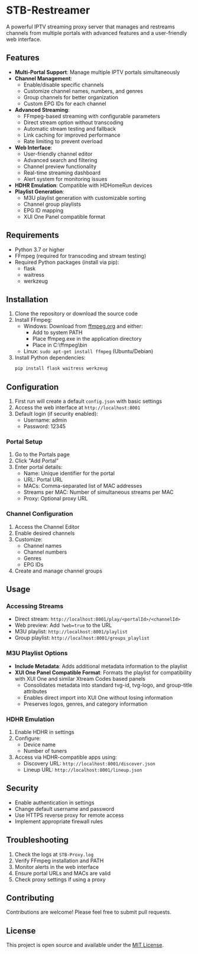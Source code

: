 # STB-Restreamer

A powerful IPTV streaming proxy server that manages and restreams channels from multiple portals with advanced features and a user-friendly web interface.

## Features

- **Multi-Portal Support**: Manage multiple IPTV portals simultaneously
- **Channel Management**:
  - Enable/disable specific channels
  - Customize channel names, numbers, and genres
  - Group channels for better organization
  - Custom EPG IDs for each channel
- **Advanced Streaming**:
  - FFmpeg-based streaming with configurable parameters
  - Direct stream option without transcoding
  - Automatic stream testing and fallback
  - Link caching for improved performance
  - Rate limiting to prevent overload
- **Web Interface**:
  - User-friendly channel editor
  - Advanced search and filtering
  - Channel preview functionality
  - Real-time streaming dashboard
  - Alert system for monitoring issues
- **HDHR Emulation**: Compatible with HDHomeRun devices
- **Playlist Generation**: 
  - M3U playlist generation with customizable sorting
  - Channel group playlists
  - EPG ID mapping
  - XUI One Panel compatible format

## Requirements

- Python 3.7 or higher
- FFmpeg (required for transcoding and stream testing)
- Required Python packages (install via pip):
  - flask
  - waitress
  - werkzeug

## Installation

1. Clone the repository or download the source code
2. Install FFmpeg:
   - Windows: Download from [ffmpeg.org](https://ffmpeg.org/download.html) and either:
     - Add to system PATH
     - Place ffmpeg.exe in the application directory
     - Place in C:\ffmpeg\bin
   - Linux: `sudo apt-get install ffmpeg` (Ubuntu/Debian)
3. Install Python dependencies:
   ```bash
   pip install flask waitress werkzeug
   ```

## Configuration

1. First run will create a default `config.json` with basic settings
2. Access the web interface at `http://localhost:8001`
3. Default login (if security enabled):
   - Username: admin
   - Password: 12345

### Portal Setup

1. Go to the Portals page
2. Click "Add Portal"
3. Enter portal details:
   - Name: Unique identifier for the portal
   - URL: Portal URL
   - MACs: Comma-separated list of MAC addresses
   - Streams per MAC: Number of simultaneous streams per MAC
   - Proxy: Optional proxy URL

### Channel Configuration

1. Access the Channel Editor
2. Enable desired channels
3. Customize:
   - Channel names
   - Channel numbers
   - Genres
   - EPG IDs
4. Create and manage channel groups

## Usage

### Accessing Streams

- Direct stream: `http://localhost:8001/play/<portalId>/<channelId>`
- Web preview: Add `?web=true` to the URL
- M3U playlist: `http://localhost:8001/playlist`
- Group playlist: `http://localhost:8001/groups_playlist`

### M3U Playlist Options

- **Include Metadata**: Adds additional metadata information to the playlist
- **XUI One Panel Compatible Format**: Formats the playlist for compatibility with XUI One and similar Xtream Codes based panels
  - Consolidates metadata into standard tvg-id, tvg-logo, and group-title attributes
  - Enables direct import into XUI One without losing information
  - Preserves logos, genres, and category information

### HDHR Emulation

1. Enable HDHR in settings
2. Configure:
   - Device name
   - Number of tuners
3. Access via HDHR-compatible apps using:
   - Discovery URL: `http://localhost:8001/discover.json`
   - Lineup URL: `http://localhost:8001/lineup.json`

## Security

- Enable authentication in settings
- Change default username and password
- Use HTTPS reverse proxy for remote access
- Implement appropriate firewall rules

## Troubleshooting

1. Check the logs at `STB-Proxy.log`
2. Verify FFmpeg installation and PATH
3. Monitor alerts in the web interface
4. Ensure portal URLs and MACs are valid
5. Check proxy settings if using a proxy

## Contributing

Contributions are welcome! Please feel free to submit pull requests.

## License

This project is open source and available under the [MIT License](LICENSE). 